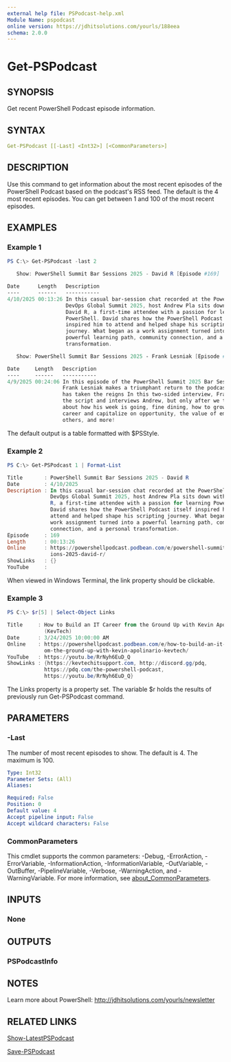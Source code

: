 ```yaml
---
external help file: PSPodcast-help.xml
Module Name: pspodcast
online version: https://jdhitsolutions.com/yourls/188eea
schema: 2.0.0
---
```


# Get-PSPodcast

## SYNOPSIS

Get recent PowerShell Podcast episode information.

## SYNTAX

```yaml
Get-PSPodcast [[-Last] <Int32>] [<CommonParameters>]
```

## DESCRIPTION

Use this command to get information about the most recent episodes of the PowerShell Podcast based on the podcast's RSS feed. The default is the 4 most recent episodes. You can get between 1 and 100 of the most recent episodes.

## EXAMPLES

### Example 1

```powershell
PS C:\> Get-PSPodcast -last 2

   Show: PowerShell Summit Bar Sessions 2025 - David R [Episode #169]

Date      Length   Description
----      ------   -----------
4/10/2025 00:13:26 In this casual bar-session chat recorded at the PowerShell +
                   DevOps Global Summit 2025, host Andrew Pla sits down with
                   David R, a first-time attendee with a passion for learning
                   PowerShell. David shares how the PowerShell Podcast itself
                   inspired him to attend and helped shape his scripting
                   journey. What began as a work assignment turned into a
                   powerful learning path, community connection, and a personal
                   transformation.

   Show: PowerShell Summit Bar Sessions 2025 - Frank Lesniak [Episode #168]

Date     Length   Description
----     ------   -----------
4/9/2025 00:24:06 In this episode of the PowerShell Summit 2025 Bar Sessions,
                  Frank Lesniak makes a triumphant return to the podcast. Frank
                  has taken the reigns In this two-sided interview, Frank flips
                  the script and interviews Andrew, but only after we talk
                  about how his week is going, fine dining, how to grow in your
                  career and capitalize on opportunity, the value of empowering
                  others, and more!
```

The default output is a table formatted with $PSStyle.

### Example 2

```powershell
PS C:\> Get-PSPodcast 1 | Format-List

Title       : PowerShell Summit Bar Sessions 2025 - David R
Date        : 4/10/2025
Description : In this casual bar-session chat recorded at the PowerShell +
              DevOps Global Summit 2025, host Andrew Pla sits down with David
              R, a first-time attendee with a passion for learning PowerShell.
              David shares how the PowerShell Podcast itself inspired him to
              attend and helped shape his scripting journey. What began as a
              work assignment turned into a powerful learning path, community
              connection, and a personal transformation.
Episode     : 169
Length      : 00:13:26
Online      : https://powershellpodcast.podbean.com/e/powershell-summit-bar-sess
              ions-2025-david-r/
ShowLinks   : {}
YouTube     :
```

When viewed in Windows Terminal, the link property should be clickable.

### Example 3

```powershell
PS C:\> $r[5] | Select-Object Links

Title     : How to Build an IT Career from the Ground Up with Kevin Apolinario
            (KevTech)
Date      : 3/24/2025 10:00:00 AM
Online    : https://powershellpodcast.podbean.com/e/how-to-build-an-it-career-fr
            om-the-ground-up-with-kevin-apolinario-kevtech/
YouTube   : https://youtu.be/RrNyh6EuD_Q
ShowLinks : {https://kevtechitsupport.com, http://discord.gg/pdq,
            https://pdq.com/the-powershell-podcast,
            https://youtu.be/RrNyh6EuD_Q}
```

The Links property is a property set. The variable $r holds the results of previously run Get-PSPodcast command.

## PARAMETERS

### -Last

The number of most recent episodes to show.
The default is 4.
The maximum is 100.

```yaml
Type: Int32
Parameter Sets: (All)
Aliases:

Required: False
Position: 0
Default value: 4
Accept pipeline input: False
Accept wildcard characters: False
```

### CommonParameters

This cmdlet supports the common parameters: -Debug, -ErrorAction, -ErrorVariable, -InformationAction, -InformationVariable, -OutVariable, -OutBuffer, -PipelineVariable, -Verbose, -WarningAction, and -WarningVariable. For more information, see [about_CommonParameters](http://go.microsoft.com/fwlink/?LinkID=113216).

## INPUTS

### None

## OUTPUTS

### PSPodcastInfo

## NOTES

Learn more about PowerShell: http://jdhitsolutions.com/yourls/newsletter

## RELATED LINKS

[Show-LatestPSPodcast](Show-LatestPSPodcast.md)

[Save-PSPodcast](Save-PSPodcast.md)
